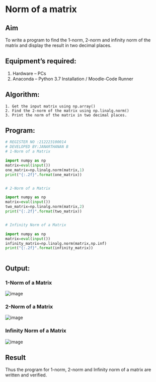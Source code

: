 # Norm of a matrix
## Aim
To write a program to find the 1-norm, 2-norm and infinity norm of the matrix and display the result in two decimal places.
## Equipment’s required:
1.	Hardware – PCs
2.	Anaconda – Python 3.7 Installation / Moodle-Code Runner
## Algorithm:
	1. Get the input matrix using np.array()   
    2. Find the 2-norm of the matrix using np.linalg.norm()
	3. Print the norm of the matrix in two decimal places.
## Program:
```Python
# REGISTER NO :212223100014
# DEVELOPED BY:JANARTHANAN B
# 1-Norm of a Matrix

import numpy as np
matrix=eval(input())
one_matrix=np.linalg.norm(matrix,1)
print("{:.2f}".format(one_matrix))


# 2-Norm of a Matrix

import numpy as np
matrix=eval(input())
two_matrix=np.linalg.norm(matrix,2)
print("{:.2f}".format(two_matrix))


# Infinity Norm of a Matrix

import numpy as np
matrix=eval(input())
infinity_matrix=np.linalg.norm(matrix,np.inf)
print("{:.2f}".format(infinity_matrix))



```
## Output:
### 1-Norm of a Matrix
![image](https://github.com/jokerjana/Norm-of-a-matrix/assets/147173630/259d254c-81e5-44ea-80e5-828528a457ed)


### 2-Norm of a Matrix
![image](https://github.com/jokerjana/Norm-of-a-matrix/assets/147173630/aa8e081d-cb5d-4a2f-8fbd-ef3523f94b13)

### Infinity Norm of a Matrix
![image](https://github.com/jokerjana/Norm-of-a-matrix/assets/147173630/29072ef9-8d2e-4f83-92f8-6b38f1a34036)

## Result
Thus the program for 1-norm, 2-norm and Infinity norm of a matrix are written and verified.
